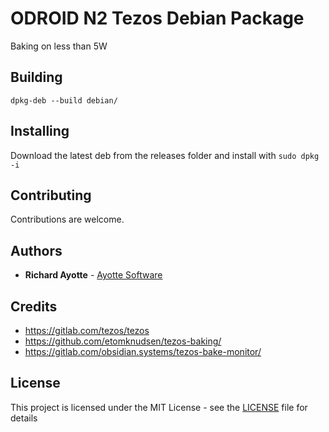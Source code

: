 # ODROID N2 Tezos Debian Package

Baking on less than 5W

## Building

`dpkg-deb --build debian/`

## Installing

Download the latest deb from the releases folder and install with `sudo dpkg -i`

## Contributing

Contributions are welcome.

## Authors

* **Richard Ayotte** - [Ayotte Software](https://ayottesoftware.com)

## Credits

- https://gitlab.com/tezos/tezos
- https://github.com/etomknudsen/tezos-baking/
- https://gitlab.com/obsidian.systems/tezos-bake-monitor/

## License

This project is licensed under the MIT License - see the [LICENSE](LICENSE) file for details
